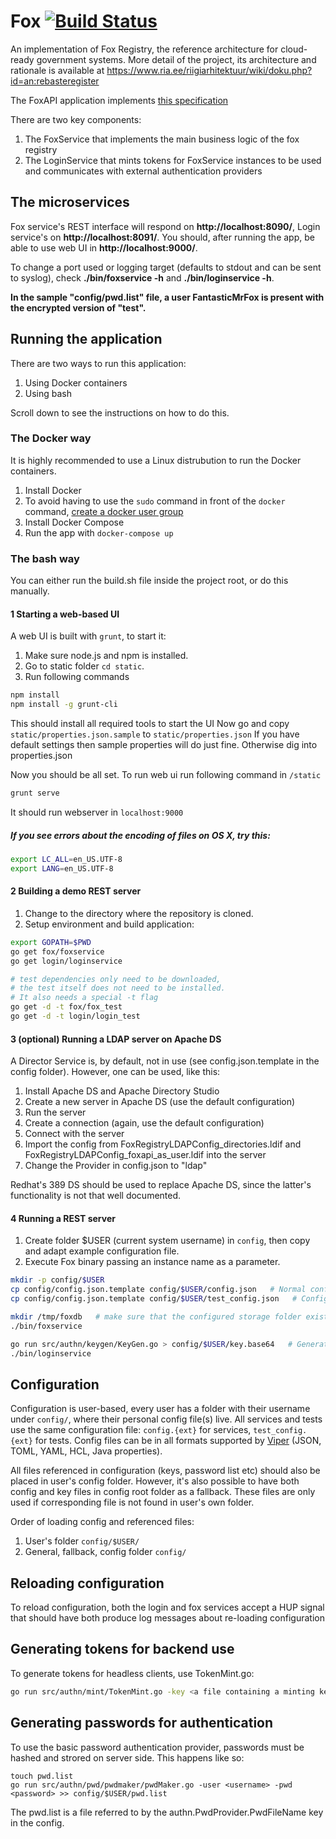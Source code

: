 # Fox [![Build Status](https://travis-ci.org/e-gov/fox.svg?branch=master)](https://travis-ci.org/e-gov/fox)
An implementation of Fox Registry, the reference architecture for cloud-ready government systems. More detail of the project, its architecture and rationale is available at https://www.ria.ee/riigiarhitektuur/wiki/doku.php?id=an:rebasteregister

The FoxAPI application implements [this specification](http://editor.swagger.io/#/?import=https:%2F%2Fraw.githubusercontent.com%2Fe-gov%2Ffox%2Fmaster%2Ftatic%2F_data%2FFoxAPI.yaml)

There are two key components:
 1. The FoxService that implements the main business logic of the fox registry
 2. The LoginService that mints tokens for FoxService instances to be used and communicates with external authentication providers

## The microservices

Fox service's REST interface will respond on **http://localhost:8090/**, Login service's on **http://localhost:8091/**. You should, after running the app, be able to use web UI in **http://localhost:9000/**. 

To change a port used or logging target (defaults to stdout and can be sent to syslog), check **./bin/foxservice -h** and **./bin/loginservice -h**.

**In the sample "config/pwd.list" file, a user FantasticMrFox is present with the encrypted version of "test".**

## Running the application

There are two ways to run this application:
1. Using Docker containers
2. Using bash

Scroll down to see the instructions on how to do this.

### The Docker way

It is highly recommended to use a Linux distrubution to run the Docker containers.

1. Install Docker
2. To avoid having to use the `sudo` command in front of the `docker` command, [create a docker user group](https://docs.docker.com/engine/installation/linux/ubuntulinux/#/create-a-docker-group)
3. Install Docker Compose
4. Run the app with `docker-compose up`

### The bash way
You can either run the build.sh file inside the project root, or do this manually.

#### 1 Starting a web-based UI

A web UI is built with `grunt`, to start it:

1. Make sure node.js and npm is installed.
2. Go to static folder `cd static`.
3. Run following commands

```bash
npm install
npm install -g grunt-cli
```
This should install all required tools to start the UI
Now go and copy `static/properties.json.sample` to `static/properties.json`
If you have default settings then sample properties will do just fine. Otherwise dig into properties.json

Now you should be all set. 
To run web ui run following command in `/static`
```bash
grunt serve
```
It should run webserver in `localhost:9000`

##### If you see errors about the encoding of files on OS X, try this:

```bash
export LC_ALL=en_US.UTF-8
export LANG=en_US.UTF-8
```

#### 2 Building a demo REST server

1. Change to the directory where the repository is cloned.
2. Setup environment and build application:

```bash
export GOPATH=$PWD
go get fox/foxservice
go get login/loginservice

# test dependencies only need to be downloaded,
# the test itself does not need to be installed.
# It also needs a special -t flag
go get -d -t fox/fox_test
go get -d -t login/login_test
```

#### 3 (optional) Running a LDAP server on Apache DS

A Director Service is, by default, not in use (see config.json.template in the config folder). However, one can be used, like this:
1. Install Apache DS and Apache Directory Studio
2. Create a new server in Apache DS (use the default configuration)
3. Run the server
4. Create a connection (again, use the default configuration)
5. Connect with the server
6. Import the config from FoxRegistryLDAPConfig_directories.ldif and FoxRegistryLDAPConfig_foxapi_as_user.ldif into the server
7. Change the Provider in config.json to "ldap"

Redhat's 389 DS should be used to replace Apache DS, since the latter's functionality is not that well documented.

#### 4 Running a REST server

1. Create folder $USER (current system username) in `config`, then copy and adapt example configuration file. 
2. Execute Fox binary passing an instance name as a parameter.

```bash
mkdir -p config/$USER
cp config/config.json.template config/$USER/config.json   # Normal config file
cp config/config.json.template config/$USER/test_config.json   # Config file for tests

mkdir /tmp/foxdb   # make sure that the configured storage folder exists.
./bin/foxservice

go run src/authn/keygen/KeyGen.go > config/$USER/key.base64   # Generate the keyfile for authentication tokens
./bin/loginservice
```

## Configuration
Configuration is user-based, every user has a folder with their username under `config/`, where their personal config file(s) live.
All services and tests use the same configuration file: `config.{ext}` for services, `test_config.{ext}` for tests. Config files can be in all formats supported by [Viper](http://github.com/spf13/viper) (JSON, TOML, YAML, HCL, Java properties).

All files referenced in configuration (keys, password list etc) should also be placed in user's config folder.
However, it's also possible to have both config and key files in config root folder as a fallback. These files are only used if corresponding file is not found in user's own folder. 

Order of loading config and referenced files:

1. User's folder `config/$USER/`
2. General, fallback, config folder `config/` 

## Reloading configuration
To reload configuration, both the login and fox services accept a HUP signal that should have both produce log messages about re-loading configuration

## Generating tokens for backend use
To generate tokens for headless clients, use  TokenMint.go:

```bash
go run src/authn/mint/TokenMint.go -key <a file containing a minting key> -user <a username the token should be assigned to>
```

## Generating passwords for authentication
To use the basic password authentication provider, passwords must be hashed and strored on server side. This happens like so:

```
touch pwd.list
go run src/authn/pwd/pwdmaker/pwdMaker.go -user <username> -pwd <password> >> config/$USER/pwd.list
```

The pwd.list is a file referred to by the authn.PwdProvider.PwdFileName key in the config.
